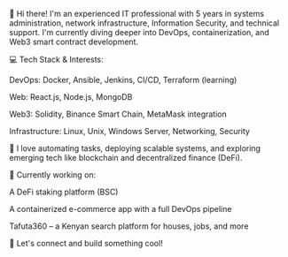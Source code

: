 👋 Hi there! I'm an experienced IT professional with 5 years in systems administration, network infrastructure, Information Security, and technical support. I'm currently diving deeper into DevOps, containerization, and Web3 smart contract development.

💻 Tech Stack & Interests:

DevOps: Docker, Ansible, Jenkins, CI/CD, Terraform (learning)

Web: React.js, Node.js, MongoDB

Web3: Solidity, Binance Smart Chain, MetaMask integration

Infrastructure: Linux, Unix, Windows Server, Networking, Security

🚀 I love automating tasks, deploying scalable systems, and exploring emerging tech like blockchain and decentralized finance (DeFi).

📌 Currently working on:

A DeFi staking platform (BSC)

A containerized e-commerce app with a full DevOps pipeline

Tafuta360 – a Kenyan search platform for houses, jobs, and more

🔗 Let's connect and build something cool!
